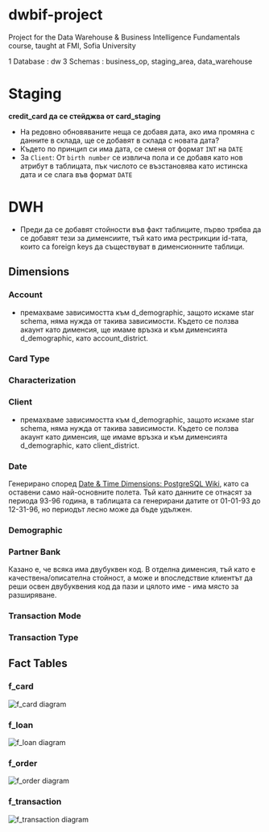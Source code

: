 # dwbif-project
Project for the Data Warehouse &amp; Business Intelligence Fundamentals course, taught at FMI, Sofia University

1 Database : dw
3 Schemas : business_op, staging_area, data_warehouse

# Staging
**credit_card да се стейджва от card_staging**
- На редовно обновяваните неща се добавя дата, ако има промяна с данните в склада, ще се добавят в склада с новата дата?
- Където по принцип си има дата, се сменя от формат `INТ` на `DATE`
- За `Client`: От `birth number` се извлича пола и се добавя като нов атрибут в таблицата, пък числото се възстановява като истинска дата и се слага във формат `DATE`
# DWH

- Преди да се добавят стойности във факт таблиците, първо трябва да се добавят тези за дименсиите, тъй като има рестрикции id-тата, които са foreign keys да съществуват в дименсионните таблици.

## Dimensions
### Account
- премахваме зависимостта към d_demographic, защото искаме star schema, няма нужда от такива зависимости. Където се ползва акаунт като дименсия, ще имаме връзка и към дименсията d_demographic, като account_district.

### Card Type

### Characterization

### Client
- премахваме зависимостта към d_demographic, защото искаме star schema, няма нужда от такива зависимости. Където се ползва акаунт като дименсия, ще имаме връзка и към дименсията d_demographic, като client_district.

### Date
Генерирано според [Date & Time Dimensions: PostgreSQL Wiki](https://wiki.postgresql.org/wiki/Date_and_Time_dimensions), като са оставени само най-основните полета. Тъй като данните се отнасят за периода 93-96 година, в таблицата са генерирани датите от 01-01-93 до 12-31-96, но периодът лесно може да бъде удължен.

### Demographic

### Partner Bank
Казано е, че всяка има двубуквен код. В отделна дименсия, тъй като е качествена/описателна стойност, а може и впоследствие клиентът да реши освен двубуквения код да пази и цялото име - има място за разширяване.

### Transaction Mode

### Transaction Type

## Fact Tables
### f_card
![f_card diagram](./f_card.png)
### f_loan
![f_loan diagram](./f_loan.png)
### f_order
![f_order diagram](./f_order.png)
### f_transaction
![f_transaction diagram](./f_transaction.png)
